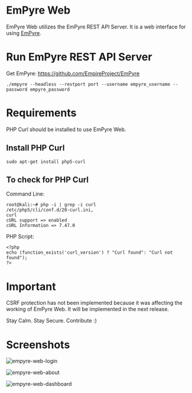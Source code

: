 # EmPyre Web


EmPyre Web utilizes the EmPyre REST API Server. It is a web interface for using [EmPyre](https://github.com/adaptivethreat/EmPyre).


# Run EmPyre REST API Server


Get EmPyre: https://github.com/EmpireProject/EmPyre

```
./empyre --headless --restport port --username empyre_username --password empyre_password
```

# Requirements


PHP Curl should be installed to use EmPyre Web.


## Install PHP Curl

```
sudo apt-get install php5-curl
```


## To check for PHP Curl

Command Line:
```
root@kali:~# php -i | grep -i curl
/etc/php5/cli/conf.d/20-curl.ini,
curl
cURL support => enabled
cURL Information => 7.47.0
```

PHP Script:
```
<?php
echo (function_exists('curl_version') ? "Curl found": "Curl not found");
?>
```


# Important


CSRF protection has not been implemented because it was affecting the working of EmPyre Web. It will be implemented in the next release.


Stay Calm. Stay Secure. Contribute :)


# Screenshots


![empyre-web-login](https://cloud.githubusercontent.com/assets/5358495/15268453/d429473a-19fc-11e6-90a2-9cac96643463.PNG)


![empyre-web-about](https://cloud.githubusercontent.com/assets/5358495/15268501/7d40496c-19fe-11e6-884f-914081da2780.PNG)


![empyre-web-dashboard](https://cloud.githubusercontent.com/assets/5358495/15268458/e7132cee-19fc-11e6-8ed5-8c29f929649c.PNG)


